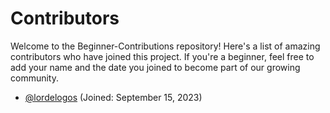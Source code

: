 # Contributors

Welcome to the Beginner-Contributions repository! Here's a list of amazing contributors who have joined this project. If you're a beginner, feel free to add your name and the date you joined to become part of our growing community.

- [@lordelogos](https://github.com/lordelogos) (Joined: September 15, 2023)
